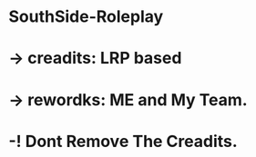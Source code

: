 # SouthSide-Roleplay

# -> creadits: LRP based
# -> rewordks: ME and My Team.
# -! Dont Remove The Creadits.

